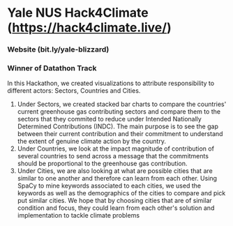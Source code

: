 # Yale NUS Hack4Climate (https://hack4climate.live/)
### Website (bit.ly/yale-blizzard)
### Winner of Datathon Track

In this Hackathon, we created visualizations to attribute responsibility to different actors: Sectors, Countries and Cities. 
1. Under Sectors, we created stacked bar charts to compare the countries' current greenhouse gas contributing sectors and compare them to the sectors that they commited to reduce under Intended Nationally Determined Contributions (INDC). The main purpose is to see the gap between their current contribution and their commitment to understand the extent of genuine climate action by the country. 
2. Under Countries, we look at the impact magnitude of contribution of several countries to send across a message that the commitments should be proportional to the greenhouse gas contribution. 
3. Under Cities, we are also looking at what are possible cities that are similar to one another and therefore can learn from each other. Using SpaCy to mine keywords associated to each cities, we used the keywords as well as the demographics of the cities to compare and pick put similar cities. We hope that by choosing cities that are of similar condition and focus, they could learn from each other's solution and implementation to tackle climate problems
